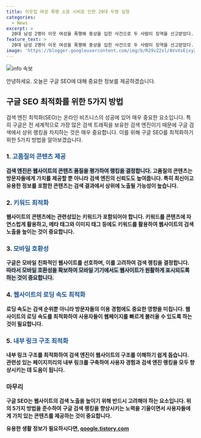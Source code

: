 ```yaml
---
title: 이웃집 여성 폭행 소음 시비로 인한 20대 두명 실형
categories:
  - News
excerpt: >
  20대 남성 2명이 이웃 여성을 폭행해 중상을 입힌 사건으로 두 사람이 징역을 선고받았다. A(26)씨에게는 4개월, B(26)씨에게는 2개월의 징역이 선고됐는데, 이들은 이웃집에서 시끄럽게 하는 여성에게 폭행을 가했다. 피해자는 뇌출혈로 6주간의 치료를 받았으며, 피고인들은 피해자와 합의하지 못했지만, 전력이 없고 반성하고 있는 점을 고려해 양형되었다. - 인천지법 형사18단독 윤정 판사
feature_text: >
  20대 남성 2명이 이웃 여성을 폭행해 중상을 입힌 사건으로 두 사람이 징역을 선고받았다. A(26)씨에게는 4개월, B(26)씨에게는 2개월의 징역이 선고됐는데, 이들은 이웃집에서 시끄럽게 하는 여성에게 폭행을 가했다. 피해자는 뇌출혈로 6주간의 치료를 받았으며, 피고인들은 피해자와 합의하지 못했지만, 전력이 없고 반성하고 있는 점을 고려해 양형되었다. - 인천지법 형사18단독 윤정 판사
image: 'https://blogger.googleusercontent.com/img/b/R29vZ2xl/AVvXsEixyZcFfHzMRdzZMjFBmAUKJYCLCGyLL1o632UiGVXcaFdKo_bkvkuCioo0uUKlGfBVcT3P84aROyZIXSBEx3Aw5nCQ3pTgDom1WDC4m8eifvWiAmWEEVb4x6G_l8C0QH225ldMjyaFvpxGEBGNO37VmDTDMHGhJPq73UglMfDca1-0aw/s1600/blogspot.png'
---
```


<p><img src="https://blogger.googleusercontent.com/img/b/R29vZ2xl/AVvXsEixyZcFfHzMRdzZMjFBmAUKJYCLCGyLL1o632UiGVXcaFdKo_bkvkuCioo0uUKlGfBVcT3P84aROyZIXSBEx3Aw5nCQ3pTgDom1WDC4m8eifvWiAmWEEVb4x6G_l8C0QH225ldMjyaFvpxGEBGNO37VmDTDMHGhJPq73UglMfDca1-0aw/s1600/blogspot.png" alt="info 속보" /></p>

<p>안녕하세요. 오늘은 구글 SEO에 대해 중요한 정보를 제공하겠습니다.</p>

<h2 data-ke-size="size26">구글 SEO 최적화를 위한 5가지 방법</h2>

<p data-ke-size="size16">검색 엔진 최적화(SEO)는 온라인 비즈니스의 성공에 있어 매우 중요한 요소입니다. 특히 구글은 전 세계적으로 가장 많은 검색 트래픽을 보유한 검색 엔진이기 때문에 구글 검색에서 상위 랭킹을 차지하는 것은 매우 중요합니다. 이를 위해 구글 SEO를 최적화하기 위한 5가지 방법을 알아보겠습니다.</p>

<h3>1. <b><span style="color: #1a5490;">고품질의 콘텐츠 제공</span><b></h3>

<p data-ke-size="size16"><b><span style="background-color: #21538527;">검색 엔진은 웹사이트의 콘텐츠 품질을 평가하여 랭킹을 결정합니다.</span></b> 고품질의 콘텐츠는 방문자들에게 가치를 제공할 뿐 아니라 검색 엔진의 신뢰도도 높여줍니다. 특히 최신이고 유용한 정보를 포함한 콘텐츠는 검색 결과에서 상위에 노출될 가능성이 높습니다.</p>

<h3>2. <b><span style="color: #1a5490;">키워드 최적화</span><b></h3>

<p data-ke-size="size16">웹사이트의 콘텐츠에는 관련성있는 키워드가 포함되어야 합니다. <b>키워드를 콘텐츠에 자연스럽게 활용하고, 메타 태그와 이미지 태그 등에도 키워드를 활용하여 웹사이트의 검색 노출을 높이는 것이 중요합니다.</b></p>

<h3>3. <b><span style="color: #1a5490;">모바일 호환성</span><b></h3>

<p data-ke-size="size16">구글은 모바일 친화적인 웹사이트를 선호하며, 이를 고려하여 검색 랭킹을 결정합니다. <b><span style="background-color: #21538527;">따라서 모바일 호환성을 확보하여 모바일 기기에서도 웹사이트가 원활하게 표시되도록 하는 것이 중요합니다.</span></b></p>

<h3>4. <b><span style="color: #1a5490;">웹사이트의 로딩 속도 최적화</span><b></h3>

<p data-ke-size="size16">로딩 속도는 검색 순위뿐 아니라 방문자들의 이용 경험에도 중요한 영향을 미칩니다. <b>웹사이트의 로딩 속도를 최적화하여 사용자들이 웹페이지를 빠르게 불러올 수 있도록 하는 것이 필요합니다.</b></p>

<h3>5. <b><span style="color: #1a5490;">내부 링크 구조 최적화</span><b></h3>

<p data-ke-size="size16">내부 링크 구조를 최적화하여 검색 엔진이 웹사이트의 구조를 이해하기 쉽게 돕습니다. <b>관련성 있는 페이지끼리의 내부 링크를 구축하여 사용자 경험과 검색 엔진 랭킹을 모두 향상시키는 데 도움이 됩니다.</b></p>

<h3>마무리</h3>

<p data-ke-size="size16">구글 SEO는 웹사이트의 검색 노출을 높이기 위해 반드시 고려해야 하는 요소입니다. 위의 5가지 방법을 준수하여 구글 검색 랭킹을 향상시키는 노력을 기울이면서 사용자들에게 가치 있는 콘텐츠를 제공하는 것이 중요합니다.</p>
유용한 생활 정보가 필요하시다면, <a href="https://qoogle.tistory.com" rel="dofollow">qoogle.tistory.com</a>


